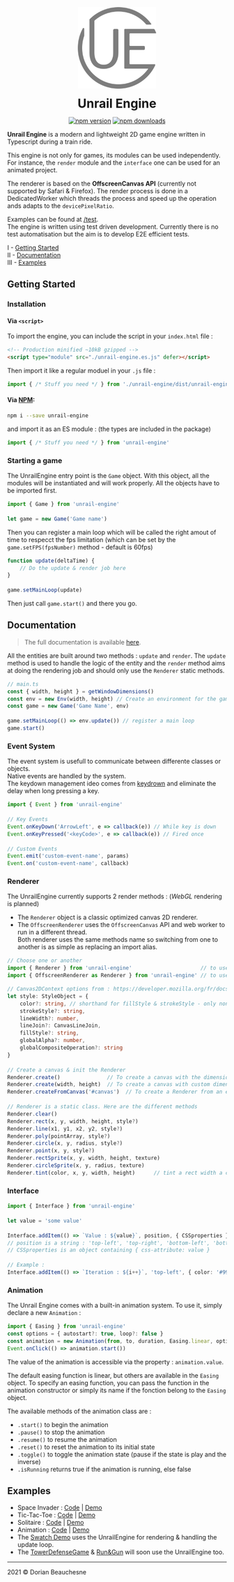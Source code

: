 <div align="center">
    <div> <img width="180" src="./resources/logo/unrail-engine.svg" alt="Unrail Engine logo"></div>
    <h1 style="margin: .5em"><b>Unrail Engine</b></h1>
    <a href="https://badge.fury.io/js/unrail-engine"><img src="https://badge.fury.io/js/unrail-engine.svg" alt="npm version"/></a>
    <a href="https://www.npmjs.com/package/unrail-engine"><img src="https://badgen.net/npm/dt/unrail-engine" alt="npm downloads"/></a>
</div>

**Unrail Engine** is a modern and lightweight 2D game engine written in Typescript during a train ride.

This engine is not only for games, its modules can be used independently. For instance, the `render` module and the `interface` one can be used for an animated project.

The renderer is based on the __OffscreenCanvas API__ (currently not supported by Safari & Firefox). The render process is done in a DedicatedWorker which threads the process and speed up the operation ands adapts to the `devicePixelRatio`.

Examples can be found at [/test](./test/). <br>
The engine is written using test driven development. Currently there is no test automatisation but the aim is to develop E2E efficient tests.

I   - [Getting Started](#getting-started)<br>
II  - [Documentation](#documentation)<br>
III - [Examples](#examples)<br>


## <a name="getting-started"></a>Getting Started
### Installation
#### Via `<script>`
To import the engine, you can include the script in your `index.html` file : 

```html
<!-- Production minified ~10kB gzipped -->
<script type="module" src="./unrail-engine.es.js" defer></script> 
```
Then import it like a regular moduel in your `.js` file : 
```ts 
import { /* Stuff you need */ } from './unrail-engine/dist/unrail-engine.es.js'
```

#### Via [NPM](https://www.npmjs.com/package/unrail-engine): 
```bash
npm i --save unrail-engine
```
and import it as an ES module : (the types are included in the package)
```ts 
import { /* Stuff you need */ } from 'unrail-engine'
```

### Starting a game
The UnrailEngine entry point is the `Game` object. With this object, all the modules will be instantiated and will work properly.
All the objects have to be imported first.

```ts 
import { Game } from 'unrail-engine'

let game = new Game('Game name')
```

Then you can register a main loop which will be called the right amout of time to respecct the fps limitation (which can be set by the `game.setFPS(fpsNumber)` method - default is 60fps)

```ts 
function update(deltaTime) {
    // Do the update & render job here
}

game.setMainLoop(update)
```

Then just call `game.start()` and there you go.
## <a name="documentation"></a>Documentation

> The full documentation is available [here](https://d0rianb.github.io/UnrailEngine/docs).

All the entities are built around two methods : `update` and `render`. The `update` method is used to handle the logic of the entity and the `render` method aims at doing the rendering job and should only use the `Renderer` static methods.

```ts
// main.ts
const { width, height } = getWindowDimensions() 
const env = new Env(width, height) // Create an environment for the game
const game = new Game('Game Name', env)

game.setMainLoop(() => env.update()) // register a main loop
game.start()
```

### Event System

The event system is usefull to communicate between differente classes or objects.<br>
Native events are handled by the system.<br>
The keydown management ideo comes from [keydrown](https://github.com/jeremyckahn/keydrown) and eliminate the delay when long pressing a key.<br>

```ts
import { Event } from 'unrail-engine'

// Key Events
Event.onKeyDown('ArrowLeft', e => callback(e)) // While key is down
Event.onKeyPressed('<keyCode>', e => callback(e)) // Fired once

// Custom Events
Event.emit('custom-event-name', params)
Event.on('custom-event-name', callback)
```

### Renderer
The UnrailEngine currently supports 2 render methods : (_WebGL_ rendering is planned) <br>
-   The `Renderer` object is a classic optimized canvas 2D renderer.<br>
-   The `OffscreenRenderer` uses the `OffscreenCanvas` API and web worker to run in a different thread.<br>
Both renderer uses the same methods name so switching from one to another is as simple as replacing an import alias.<br>
```ts 
// Choose one or another
import { Renderer } from 'unrail-engine'                      // to use the regular renderer
import { OffscreenRenderer as Renderer } from 'unrail-engine' // to use the multithreaded renderer for better performances
```

```ts
// Canvas2DContext options from : https://developer.mozilla.org/fr/docs/Web/API/CanvasRenderingContext2D
let style: StyleObject = { 
    color?: string, // shorthand for fillStyle & strokeStyle - only non-standard attribute
    strokeStyle?: string,
    lineWidth?: number,
    lineJoin?: CanvasLineJoin,
    fillStyle?: string,
    globalAlpha?: number,
    globalCompositeOperation?: string
}

// Create a canvas & init the Renderer
Renderer.create()               // To create a canvas with the dimension of the window
Renderer.create(width, height)  // To create a canvas with custom dimensions
Renderer.createFromCanvas('#canvas')  // To create a Renderer from an existing canvas

// Renderer is a static class. Here are the different methods
Renderer.clear()
Renderer.rect(x, y, width, height, style?)
Renderer.line(x1, y1, x2, y2, style?)
Renderer.poly(pointArray, style?)
Renderer.circle(x, y, radius, style?)
Renderer.point(x, y, style?)
Renderer.rectSprite(x, y, width, height, texture)
Renderer.circleSprite(x, y, radius, texture)
Renderer.tint(color, x, y, width, height)      // tint a rect width a color
```

### Interface

```ts
import { Interface } from 'unrail-engine'

let value = 'some value'

Interface.addItem(() => `Value : ${value}`, position, { CSSproperties })
// position is a string : 'top-left', 'top-right', 'bottom-left', 'bottom-right' or 'custom'
// CSSproperties is an object containing { css-attribute: value }

// Example :
Interface.addItem(() => `Iteration : ${i++}`, 'top-left', { color: '#999' })
```

### Animation

The Unrail Engine comes with a built-in animation system.
To use it, simply declare a new `Animation` : 
```ts
import { Easing } from 'unrail-engine'
const options = { autostart?: true, loop?: false }
const animation = new Animation(from, to, duration, Easing.linear, options) // duration in ms
Event.onClick(() => animation.start())
```

The value of the animation is accessible via the property : `animation.value`. 

The default easing function is linear, but others are available in the `Easing` object. To specify an easing function, you can pass the function in the animation constructor or simply its name if the fonction belong to the `Easing` object.

The available methods of the animation class are :
 - `.start()`  to begin the animation
 - `.pause()`  to stop the animation
 - `.resume()` to resume the animation
 - `.reset()`  to reset the animation to its initial state
 - `.toggle()` to toggle the animation state (pause if the state is play and the inverse)
 - `.isRunning` returns true if the animation is running, else false


## <a name="examples"></a>Examples
- Space Invader : [Code](./examples/space-invader/space-invader.ts) | [Demo](https://d0rianb.github.io/UnrailEngine/examples/space-invader/index.html)
- Tic-Tac-Toe : [Code](./examples/tic-tac-toe/tic-tac-toe.ts) | [Demo](https://d0rianb.github.io/UnrailEngine/examples/tic-tac-toe/index.html)
- Solitaire : [Code](https://github.com/d0rianb/solitaire) | [Demo](https://d0rianb.github.io/solitaire/)
- Animation : [Code](./examples/animation-curves/animation.ts) | [Demo](https://d0rianb.github.io/UnrailEngine/examples/animation-curves/index.html)
- The [Swatch Demo](https://github.com/d0rianb/SwatchDemo) uses the UnrailEngine for rendering & handling the update loop.
- The [TowerDefenseGame](https://github.com/d0rianb/TowerDefenseGame) & [Run&Gun](https://github.com/d0rianb/RunAndGun) will soon use the UnrailEngine too.

---

2021 © Dorian Beauchesne
